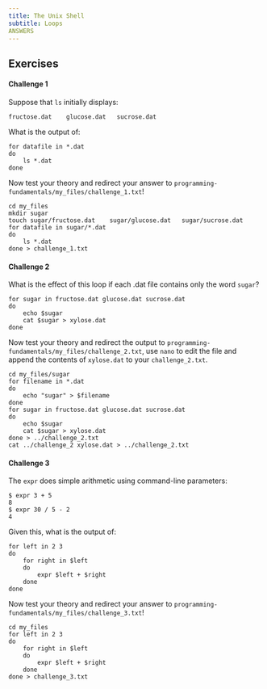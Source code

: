 ```yaml
---
title: The Unix Shell
subtitle: Loops
ANSWERS
---
```


## Exercises

#### Challenge 1

Suppose that `ls` initially displays:

~~~
fructose.dat    glucose.dat   sucrose.dat
~~~

What is the output of:

~~~
for datafile in *.dat
do
    ls *.dat
done
~~~

Now test your theory and redirect your answer to `programming-fundamentals/my_files/challenge_1.txt`!

~~~
cd my_files
mkdir sugar
touch sugar/fructose.dat    sugar/glucose.dat   sugar/sucrose.dat
for datafile in sugar/*.dat
do
    ls *.dat
done > challenge_1.txt
~~~

#### Challenge 2

What is the effect of this loop if each .dat file contains only the word `sugar`?

~~~
for sugar in fructose.dat glucose.dat sucrose.dat
do
    echo $sugar
    cat $sugar > xylose.dat
done
~~~

Now test your theory and redirect the output to `programming-fundamentals/my_files/challenge_2.txt`, use `nano` to edit the file and append the contents of `xylose.dat` to your `challenge_2.txt`.

~~~
cd my_files/sugar
for filename in *.dat
do
    echo "sugar" > $filename
done
for sugar in fructose.dat glucose.dat sucrose.dat
do
    echo $sugar
    cat $sugar > xylose.dat
done > ../challenge_2.txt
cat ../challenge_2 xylose.dat > ../challenge_2.txt
~~~


#### Challenge 3

The `expr` does simple arithmetic using command-line parameters:

~~~
$ expr 3 + 5
8
$ expr 30 / 5 - 2
4
~~~

Given this, what is the output of:

~~~
for left in 2 3
do
    for right in $left
    do
        expr $left + $right
    done
done
~~~

Now test your theory and redirect your answer to `programming-fundamentals/my_files/challenge_3.txt`!

~~~
cd my_files
for left in 2 3
do
    for right in $left
    do
        expr $left + $right
    done
done > challenge_3.txt
~~~
